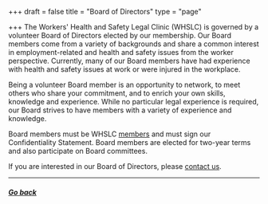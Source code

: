 +++
draft = false
title = "Board of Directors"
type = "page"

+++
The Workers' Health and Safety Legal Clinic (WHSLC) is governed by a volunteer Board of Directors elected by our membership. Our Board members come from a variety of backgrounds and share a common interest in employment-related and health and safety issues from the worker perspective. Currently, many of our Board members have had experience with health and safety issues at work or were injured in the workplace.

Being a volunteer Board member is an opportunity to network, to meet others who share your commitment, and to enrich your own skills, knowledge and experience. While no particular legal experience is required, our Board strives to have members with a variety of experience and knowledge.

Board members must be WHSLC [members](/menu/member/) and must sign our Confidentiality Statement. Board members are elected for two-year terms and also participate on Board committees.

If you are interested in our Board of Directors, please [contact us](/menu/contact/).

-------

##### [Go back](/menu/about-us/)